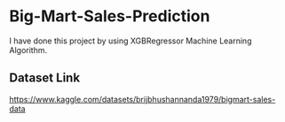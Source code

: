 # Big-Mart-Sales-Prediction


I have done this project by using XGBRegressor Machine Learning Algorithm.



## Dataset Link

https://www.kaggle.com/datasets/brijbhushannanda1979/bigmart-sales-data
